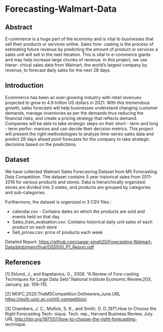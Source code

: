 # Forecasting-Walmart-Data

## Abstract
E-commerce is a huge part of the economy and is vital to businesses that sell their products or services online. Sales fore- casting is the process of estimating future revenue by predicting the amount of product or services a sales unit will sell in the next iteration. This is vital to e-commerce giants and may help increase large chunks of revenue. In this project, we use hierar- chical sales data from Walmart, the world’s largest company by revenue, to forecast daily sales for the next 28 days.

## Introduction
Ecommerce has been an ever-growing industry with retail revenues projected to grow to 4.9 trillion US dollars in 2021. With this tremendous growth, sales forecasts will help businesses understand changing customer demands, manage inventories as per the demands thus reducing the financial risks, and create a pricing strategy that reflects demand. Companies will be able to take strategic steps on their short - term and long - term perfor- mances and can decide their decision metrics. This project will present the right methodologies to analyze time-series sales data and predict 28 days ahead point forecasts for the company to take strategic decisions based on the predictions.

## Dataset
We have collected Walmart Sales Forecasring Dataset from M5 Forecasting Data Competition. The dataset contains 5 year historical sales from 2011- 2016 for various products and stores. Data is hierarchically organized: stores are divided into 3 states, and products are grouped by categories and sub-categories. 

Furthermore, the dataset is organized in 3 CSV files :
 - calendar.csv - Contains dates on which the products are sold and events held on that day.
 - Sales_train_evaluation.csv: Contains historical daily unit sales of each product on each store
 - Sell_prices.csv: price of products each week


Detailed Report: https://github.com/sagar-singh20/Forecasting-Walmart-Data/blob/main/final/DS5500_P1_Report.pdf


## References
[1] Eklund, J., and Kapetanios, G., 2008. “A Review of Fore-casting Techniques for Large Data Sets”.National Institute Economic Review,203, January, pp. 109–115. 

[2] MOFC,2020.TheM5Competition.Onthewww,June.URL https://mofc.unic.ac.cy/m5-competition/.

[3] Chambers, J. C., Mullick, S. K., and Smith, D. D.,1971.How to Choose the Right Forecasting Tech- nique. Tech. rep., Harvard Business Review, July. URL http://hbr.org/1971/07/how-to-choose-the-right-forecasting- technique.


